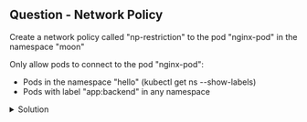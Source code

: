 ## Question - Network Policy

Create a network policy called "np-restriction" to the pod "nginx-pod" in the namespace "moon"

Only allow pods to connect to the pod "nginx-pod":

- Pods in the namespace "hello" (kubectl get ns --show-labels)
- Pods with label "app:backend" in any namespace

<details close>
<summary> Solution</summary>
<br>
### Solution

- [Network Policy K8s docs](https://kubernetes.io/docs/concepts/services-networking/network-policies/)

#### 1 - Apply network policy based on conditions

```sh

kubectl get ns hello --show-labels ## Namespace hello has label "ns: test"

vi ~/netpol.yaml

apiVersion: networking.k8s.io/v1
kind: NetworkPolicy
metadata:
  name: np-restriction
  namespace: moon
spec:
  podSelector:
    matchLabels:
      run: nginx-pod
  policyTypes:
  - Ingress
  ingress:
  - from:
    - namespaceSelector:
        matchLabels:
          ns: test ## use the label that the namespace uses
    - podSelector:
        matchLabels:
          app: backend ## use the same label as specified on the 2nd spec
    ports:
    - protocol: TCP
      port: 6379

kubectl apply -f ~/netpol.yaml

```
</details>